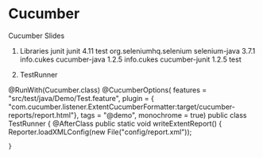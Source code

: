 # Cucumber
Cucumber Slides
1. Libraries
		<dependency>
			<groupId>junit</groupId>
			<artifactId>junit</artifactId>
			<version>4.11</version>
			<scope>test</scope>
		</dependency>
		<dependency>
			<groupId>org.seleniumhq.selenium</groupId>
			<artifactId>selenium-java</artifactId>
			<version>3.7.1</version>
		</dependency>
		<dependency>
			<groupId>info.cukes</groupId>
			<artifactId>cucumber-java</artifactId>
			<version>1.2.5</version>
		</dependency>
		<dependency>
			<groupId>info.cukes</groupId>
			<artifactId>cucumber-junit</artifactId>
			<version>1.2.5</version>
			<scope>test</scope>
		</dependency>

2. TestRunner

@RunWith(Cucumber.class)
@CucumberOptions(
		features = "src/test/java/Demo/Test.feature",
		plugin = { "com.cucumber.listener.ExtentCucumberFormatter:target/cucumber-reports/report.html"},
		tags = "@demo",
		monochrome = true)
public class TestRunner {
	@AfterClass
    public static void writeExtentReport() {
        Reporter.loadXMLConfig(new File("config/report.xml"));
    
    }
